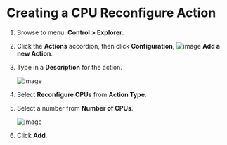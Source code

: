 # Creating a CPU Reconfigure Action

1. Browse to menu: **Control > Explorer**.

2. Click the **Actions** accordion, then click **Configuration**,
   ![image](../images/1862.png) **Add a new Action**.

3. Type in a **Description** for the action.

    ![image](../images/1915.png)

4. Select **Reconfigure CPUs** from **Action Type**.

5. Select a number from **Number of CPUs**.

    ![image](../images/1916.png)

6. Click **Add**.
